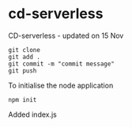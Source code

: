# cd-serverless
CD-serverless - updated on 15 Nov

```
git clone
git add .
git commit -m "commit message"
git push
```

To initialise the node application
```
npm init
```

Added index.js